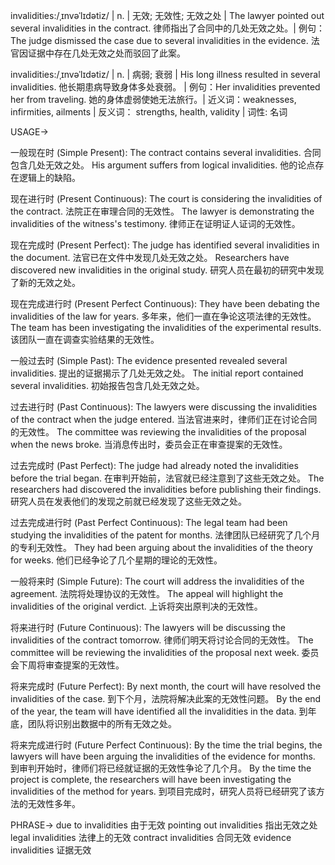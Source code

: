 invalidities:/ˌɪnvəˈlɪdətiz/ | n. | 无效; 无效性; 无效之处 | The lawyer pointed out several invalidities in the contract. 律师指出了合同中的几处无效之处。|  例句：The judge dismissed the case due to several invalidities in the evidence.  法官因证据中存在几处无效之处而驳回了此案。

invalidities:/ˌɪnvəˈlɪdətiz/ | n. | 病弱; 衰弱 |  His long illness resulted in several invalidities. 他长期患病导致身体多处衰弱。 | 例句：Her invalidities prevented her from traveling. 她的身体虚弱使她无法旅行。| 近义词：weaknesses, infirmities, ailments | 反义词： strengths, health, validity | 词性: 名词


USAGE->

一般现在时 (Simple Present):
The contract contains several invalidities.  合同包含几处无效之处。
His argument suffers from logical invalidities. 他的论点存在逻辑上的缺陷。


现在进行时 (Present Continuous):
The court is considering the invalidities of the contract. 法院正在审理合同的无效性。
The lawyer is demonstrating the invalidities of the witness's testimony. 律师正在证明证人证词的无效性。


现在完成时 (Present Perfect):
The judge has identified several invalidities in the document. 法官已在文件中发现几处无效之处。
Researchers have discovered new invalidities in the original study. 研究人员在最初的研究中发现了新的无效之处。


现在完成进行时 (Present Perfect Continuous):
They have been debating the invalidities of the law for years. 多年来，他们一直在争论这项法律的无效性。
The team has been investigating the invalidities of the experimental results.  该团队一直在调查实验结果的无效性。


一般过去时 (Simple Past):
The evidence presented revealed several invalidities. 提出的证据揭示了几处无效之处。
The initial report contained several invalidities. 初始报告包含几处无效之处。


过去进行时 (Past Continuous):
The lawyers were discussing the invalidities of the contract when the judge entered. 当法官进来时，律师们正在讨论合同的无效性。
The committee was reviewing the invalidities of the proposal when the news broke.  当消息传出时，委员会正在审查提案的无效性。


过去完成时 (Past Perfect):
The judge had already noted the invalidities before the trial began.  在审判开始前，法官就已经注意到了这些无效之处。
The researchers had discovered the invalidities before publishing their findings. 研究人员在发表他们的发现之前就已经发现了这些无效之处。


过去完成进行时 (Past Perfect Continuous):
The legal team had been studying the invalidities of the patent for months. 法律团队已经研究了几个月的专利无效性。
They had been arguing about the invalidities of the theory for weeks. 他们已经争论了几个星期的理论的无效性。


一般将来时 (Simple Future):
The court will address the invalidities of the agreement. 法院将处理协议的无效性。
The appeal will highlight the invalidities of the original verdict. 上诉将突出原判决的无效性。


将来进行时 (Future Continuous):
The lawyers will be discussing the invalidities of the contract tomorrow. 律师们明天将讨论合同的无效性。
The committee will be reviewing the invalidities of the proposal next week. 委员会下周将审查提案的无效性。


将来完成时 (Future Perfect):
By next month, the court will have resolved the invalidities of the case.  到下个月，法院将解决此案的无效性问题。
By the end of the year, the team will have identified all the invalidities in the data. 到年底，团队将识别出数据中的所有无效之处。


将来完成进行时 (Future Perfect Continuous):
By the time the trial begins, the lawyers will have been arguing the invalidities of the evidence for months. 到审判开始时，律师们将已经就证据的无效性争论了几个月。
By the time the project is complete, the researchers will have been investigating the invalidities of the method for years. 到项目完成时，研究人员将已经研究了该方法的无效性多年。


PHRASE->
due to invalidities  由于无效
pointing out invalidities  指出无效之处
legal invalidities  法律上的无效
contract invalidities  合同无效
evidence invalidities 证据无效
